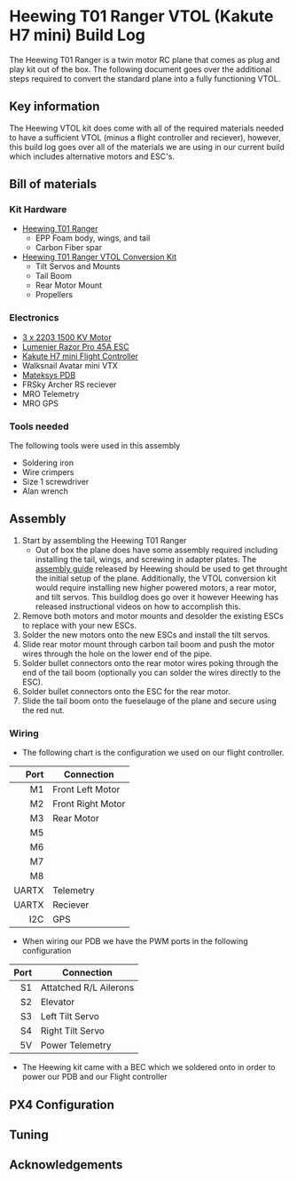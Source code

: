 # Heewing T01 Ranger VTOL (Kakute H7 mini) Build Log
The Heewing T01 Ranger is a twin motor RC plane that comes as plug and play kit out of the box. The following document 
goes over the additional steps required to convert the standard plane into a fully functioning VTOL.
## Key information
The Heewing VTOL kit does come with all of the required materials needed to have a sufficient VTOL (minus a flight controller and reciever), however, this
build log goes over all of the materials we are using in our current build which includes alternative motors and ESC's.


## Bill of materials

### Kit Hardware
* [Heewing T01 Ranger](https://www.heewing.com/products/heewing-ranger-t-1-fpv-airplane-730mm-wingspan-epp-with-flight-controller-pnp-pro)
	- EPP Foam body, wings, and tail
	- Carbon Fiber spar
* [Heewing T01 Ranger VTOL Conversion Kit](https://www.heewing.com/products/hee-wing-t1-ranger-vtol-conversion-kit)
  - Tilt Servos and Mounts
  - Tail Boom
  - Rear Motor Mount
  - Propellers
### Electronics
* [3 x 2203 1500 KV Motor](https://stanfpv.com/products/stan-fpv-2203-1500kv-pro-motor)
* [Lumenier Razor Pro 45A ESC](https://www.getfpv.com/lumenier-razor-pro-f3-blheli-32-45a-2-6s-esc.html?utm_source=google&utm_medium=cpc&utm_campaign=DM+-+NB+-+PMax+-+Shop+-+SM+-+ALL&utm_content=pmax_x&utm_keyword=&utm_matchtype=&campaign_id=19697845436&network=x&device=c&gclid=EAIaIQobChMIj73bk4Sg_QIVeQytBh3PZQetEAQYASABEgL_YvD_BwE)
* [Kakute H7 mini Flight Controller](https://shop.holybro.com/kakute-h7-mini_p1308.html)
* Walksnail Avatar mini VTX
* [Mateksys PDB](https://www.getfpv.com/mateksys-servo-pdb-w-bec-5-5-36v-to-5-8-2v-svpdb-8s.html)
* FRSky Archer RS reciever
* MRO Telemetry
* MRO GPS
### Tools needed
The following tools were used in this assembly
* Soldering iron
* Wire crimpers
* Size 1 screwdriver
* Alan wrench

## Assembly
1. Start by assembling the Heewing T01 Ranger
   * Out of box the plane does have some assembly required including installing the tail, wings, and screwing in adapter plates.
The [assembly guide](https://cdn.shopifycdn.net/s/files/1/0553/6573/0348/files/T1_PNP_Assembly_Guide.pdf?v=1640164559) released by Heewing
should be used to get throught the initial setup of the plane. Additionally, the VTOL conversion kit would require installing new higher powered motors,
a rear motor, and tilt servos. This buildlog does go over it however Heewing has released instructional videos on how to accomplish this.
2. Remove both motors and motor mounts and desolder the existing ESCs to replace with your new ESCs.
3. Solder the new motors onto the new ESCs and install the tilt servos.
5. Slide rear motor mount through carbon tail boom and push the motor wires through the hole on the lower end of the pipe.
6. Solder bullet connectors onto the rear motor wires poking through the end of the tail boom (optionally you can solder the wires directly to the ESC).
7. Solder bullet connectors onto the ESC for the rear motor.
8. Slide the tail boom onto the fueselauge of the plane and secure using the red nut.


### Wiring
* The following chart is the configuration we used on our flight controller.


| Port | Connection      |
|-----:|-----------------|
|    M1|Front Left Motor |
|    M2|Front Right Motor|
|    M3|Rear Motor       |
|    M5|                 |
|    M6|                 |
|    M7|                 |
|    M8|                 |
| UARTX|Telemetry        |
| UARTX|Reciever         |
|   I2C|GPS              |

* When wiring our PDB we have the PWM ports in the following configuration


| Port | Connection      |
|-----:|-----------------|
|    S1|Attatched R/L Ailerons|
|    S2|Elevator|
|    S3|Left Tilt Servo|
|    S4|Right Tilt Servo|
|    5V|Power Telemetry|


* The Heewing kit came with a BEC which we soldered onto in order to power our PDB and our Flight controller

## PX4 Configuration

## Tuning

## Acknowledgements
